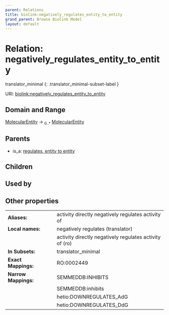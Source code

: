 ```yaml
---
parent: Relations
title: biolink:negatively_regulates_entity_to_entity
grand_parent: Browse Biolink Model
layout: default
---
```


# Relation: negatively_regulates_entity_to_entity

translator_minimal
{: .translator_minimal-subset-label }




URI: [biolink:negatively_regulates_entity_to_entity](https://w3id.org/biolink/vocab/negatively_regulates_entity_to_entity)

## Domain and Range

[MolecularEntity](MolecularEntity.md) ->  <sub>0..*</sub> [MolecularEntity](MolecularEntity.md)

## Parents

 *  is_a: [regulates, entity to entity](regulates_entity_to_entity.md)

## Children


## Used by


## Other properties

|  |  |  |
| --- | --- | --- |
| **Aliases:** | | activity directly negatively regulates activity of |
| **Local names:** | | negatively regulates (translator) |
|  | | activity directly negatively regulates activity of (ro) |
| **In Subsets:** | | translator_minimal |
| **Exact Mappings:** | | RO:0002449 |
| **Narrow Mappings:** | | SEMMEDDB:INHIBITS |
|  | | SEMMEDDB:inhibits |
|  | | hetio:DOWNREGULATES_AdG |
|  | | hetio:DOWNREGULATES_DdG |

